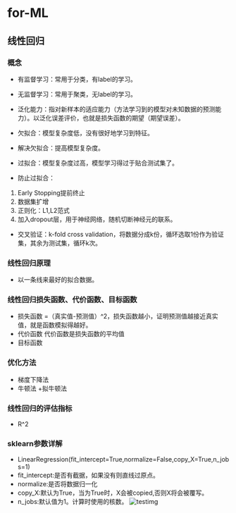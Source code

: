 # for-ML
## 线性回归
### 概念
+ 有监督学习：常用于分类，有label的学习。
+ 无监督学习：常用于聚类，无label的学习。
+ 泛化能力：指对新样本的适应能力（方法学习到的模型对未知数据的预测能力）。以泛化误差评价，也就是损失函数的期望（期望误差）。

+ 欠拟合：模型复杂度低，没有很好地学习到特征。
+ 解决欠拟合：提高模型复杂度。
+ 过拟合：模型复杂度过高，模型学习得过于贴合测试集了。
+ 防止过拟合：
1. Early Stopping提前终止
2. 数据集扩增
3. 正则化：L1,L2范式
4. 加入dropout层，用于神经网络，随机切断神经元的联系。
+ 交叉验证：k-fold cross validation，将数据分成k份，循环选取1份作为验证集，其余为测试集，循环k次。
### 线性回归原理
+ 以一条线来最好的拟合数据。
### 线性回归损失函数、代价函数、目标函数
+ 损失函数 =（真实值-预测值）^2，损失函数越小，证明预测值越接近真实值，就是函数模拟得越好。
+ 代价函数 代价函数是损失函数的平均值
+ 目标函数 
### 优化方法
+ 梯度下降法
+ 牛顿法
+拟牛顿法
### 线性回归的评估指标
+ R^2
### sklearn参数详解
+ LinearRegression(fit_intercept=True,normalize=False,copy_X=True,n_jobs=1)
+ fit_intercept:是否有截据，如果没有则直线过原点。
+ normalize:是否将数据归一化
+ copy_X:默认为True，当为True时，X会被copied,否则X将会被覆写。
+ n_jobs:默认值为1。计算时使用的核数。
![testimg]("/Users/zetaopan/Desktop/merge.jpg")


